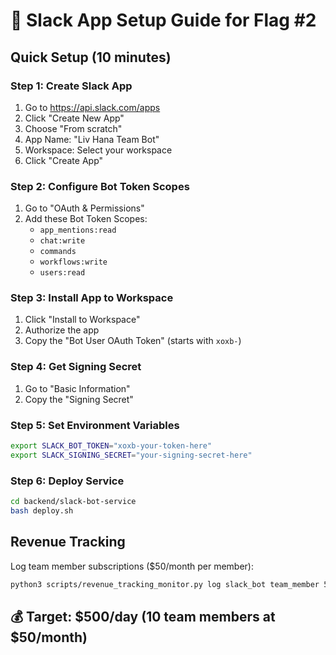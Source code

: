 # 🚀 Slack App Setup Guide for Flag #2

## Quick Setup (10 minutes)

### Step 1: Create Slack App
1. Go to https://api.slack.com/apps
2. Click "Create New App"
3. Choose "From scratch"
4. App Name: "Liv Hana Team Bot"
5. Workspace: Select your workspace
6. Click "Create App"

### Step 2: Configure Bot Token Scopes
1. Go to "OAuth & Permissions"
2. Add these Bot Token Scopes:
   - `app_mentions:read`
   - `chat:write`
   - `commands`
   - `workflows:write`
   - `users:read`

### Step 3: Install App to Workspace
1. Click "Install to Workspace"
2. Authorize the app
3. Copy the "Bot User OAuth Token" (starts with `xoxb-`)

### Step 4: Get Signing Secret
1. Go to "Basic Information"
2. Copy the "Signing Secret"

### Step 5: Set Environment Variables
```bash
export SLACK_BOT_TOKEN="xoxb-your-token-here"
export SLACK_SIGNING_SECRET="your-signing-secret-here"
```

### Step 6: Deploy Service
```bash
cd backend/slack-bot-service
bash deploy.sh
```

## Revenue Tracking
Log team member subscriptions ($50/month per member):
```bash
python3 scripts/revenue_tracking_monitor.py log slack_bot team_member 50.00
```

## 💰 Target: $500/day (10 team members at $50/month)
